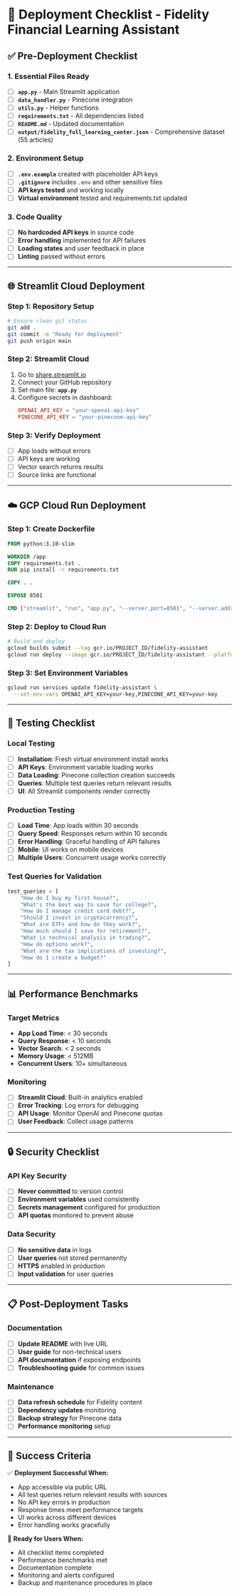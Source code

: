 # 🚀 Deployment Checklist - Fidelity Financial Learning Assistant

## ✅ **Pre-Deployment Checklist**

### **1. Essential Files Ready**
- [ ] **`app.py`** - Main Streamlit application
- [ ] **`data_handler.py`** - Pinecone integration
- [ ] **`utils.py`** - Helper functions  
- [ ] **`requirements.txt`** - All dependencies listed
- [ ] **`README.md`** - Updated documentation
- [ ] **`output/fidelity_full_learning_center.json`** - Comprehensive dataset (55 articles)

### **2. Environment Setup**
- [ ] **`.env.example`** created with placeholder API keys
- [ ] **`.gitignore`** includes `.env` and other sensitive files
- [ ] **API keys tested** and working locally
- [ ] **Virtual environment** tested and requirements.txt updated

### **3. Code Quality**
- [ ] **No hardcoded API keys** in source code
- [ ] **Error handling** implemented for API failures
- [ ] **Loading states** and user feedback in place
- [ ] **Linting** passed without errors

---

## 🌐 **Streamlit Cloud Deployment**

### **Step 1: Repository Setup**
```bash
# Ensure clean git status
git add .
git commit -m "Ready for deployment"
git push origin main
```

### **Step 2: Streamlit Cloud**
1. Go to [share.streamlit.io](https://share.streamlit.io)
2. Connect your GitHub repository
3. Set main file: **`app.py`**
4. Configure secrets in dashboard:
   ```toml
   OPENAI_API_KEY = "your-openai-api-key"
   PINECONE_API_KEY = "your-pinecone-api-key" 
   ```

### **Step 3: Verify Deployment**
- [ ] App loads without errors
- [ ] API keys are working 
- [ ] Vector search returns results
- [ ] Source links are functional

---

## ☁️ **GCP Cloud Run Deployment**

### **Step 1: Create Dockerfile**
```dockerfile
FROM python:3.10-slim

WORKDIR /app
COPY requirements.txt .
RUN pip install -r requirements.txt

COPY . .

EXPOSE 8501

CMD ["streamlit", "run", "app.py", "--server.port=8501", "--server.address=0.0.0.0"]
```

### **Step 2: Deploy to Cloud Run**
```bash
# Build and deploy
gcloud builds submit --tag gcr.io/PROJECT_ID/fidelity-assistant
gcloud run deploy --image gcr.io/PROJECT_ID/fidelity-assistant --platform managed
```

### **Step 3: Set Environment Variables**
```bash
gcloud run services update fidelity-assistant \
  --set-env-vars OPENAI_API_KEY=your-key,PINECONE_API_KEY=your-key
```

---

## 🧪 **Testing Checklist**

### **Local Testing**
- [ ] **Installation**: Fresh virtual environment install works
- [ ] **API Keys**: Environment variable loading works  
- [ ] **Data Loading**: Pinecone collection creation succeeds
- [ ] **Queries**: Multiple test queries return relevant results
- [ ] **UI**: All Streamlit components render correctly

### **Production Testing**
- [ ] **Load Time**: App loads within 30 seconds
- [ ] **Query Speed**: Responses return within 10 seconds
- [ ] **Error Handling**: Graceful handling of API failures
- [ ] **Mobile**: UI works on mobile devices
- [ ] **Multiple Users**: Concurrent usage works correctly

### **Test Queries for Validation**
```python
test_queries = [
    "How do I buy my first house?",
    "What's the best way to save for college?", 
    "How do I manage credit card debt?",
    "Should I invest in cryptocurrency?",
    "What are ETFs and how do they work?",
    "How much should I save for retirement?",
    "What is technical analysis in trading?",
    "How do options work?",
    "What are the tax implications of investing?",
    "How do I create a budget?"
]
```

---

## 📊 **Performance Benchmarks**

### **Target Metrics**
- **App Load Time**: < 30 seconds
- **Query Response**: < 10 seconds  
- **Vector Search**: < 2 seconds
- **Memory Usage**: < 512MB
- **Concurrent Users**: 10+ simultaneous

### **Monitoring**
- [ ] **Streamlit Cloud**: Built-in analytics enabled
- [ ] **Error Tracking**: Log errors for debugging
- [ ] **API Usage**: Monitor OpenAI and Pinecone quotas
- [ ] **User Feedback**: Collect usage patterns

---

## 🔒 **Security Checklist**

### **API Key Security**
- [ ] **Never committed** to version control
- [ ] **Environment variables** used consistently  
- [ ] **Secrets management** configured for production
- [ ] **API quotas** monitored to prevent abuse

### **Data Security**
- [ ] **No sensitive data** in logs
- [ ] **User queries** not stored permanently
- [ ] **HTTPS** enabled in production
- [ ] **Input validation** for user queries

---

## 📋 **Post-Deployment Tasks**

### **Documentation**
- [ ] **Update README** with live URL
- [ ] **User guide** for non-technical users
- [ ] **API documentation** if exposing endpoints
- [ ] **Troubleshooting guide** for common issues

### **Maintenance**
- [ ] **Data refresh schedule** for Fidelity content
- [ ] **Dependency updates** monitoring
- [ ] **Backup strategy** for Pinecone data
- [ ] **Performance monitoring** setup

---

## 🎯 **Success Criteria**

✅ **Deployment Successful When:**
- App accessible via public URL
- All test queries return relevant results with sources
- No API key errors in production
- Response times meet performance targets
- UI works across different devices
- Error handling works gracefully

🚀 **Ready for Users When:**
- All checklist items completed
- Performance benchmarks met
- Documentation complete
- Monitoring and alerts configured
- Backup and maintenance procedures in place
